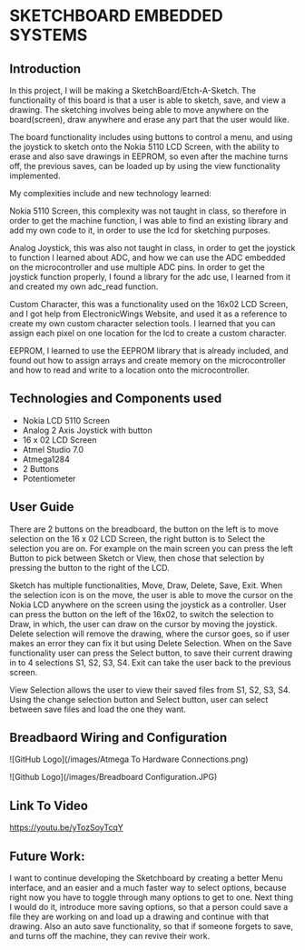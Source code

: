 # SKETCHBOARD EMBEDDED SYSTEMS

## Introduction

In this project, I will be making a SketchBoard/Etch-A-Sketch. The functionality of this board is that a user is able to sketch, save, and view a drawing. The sketching involves being able to move anywhere on the board(screen), draw anywhere and erase any part that the user would like.

The board functionality includes using buttons to control a menu, and using the joystick to sketch onto the Nokia 5110 LCD Screen, with the ability to erase and also save drawings in EEPROM, so even after the machine turns off, the previous saves, can be loaded up by using the view functionality implemented. 

My complexities include and new technology learned:

Nokia 5110 Screen, this complexity was not taught in class, so therefore in order to get the machine function, I was able to find an existing library and add my own code to it, in order to use the lcd for sketching purposes. 

Analog Joystick, this was also not taught in class, in order to get the joystick to function I learned about ADC, and how we can use the ADC embedded on the microcontroller and use multiple ADC pins. In order to get the joystick function properly, I found a library for the adc use, I learned from it and created my own adc_read function.

Custom Character, this was a functionality used on the 16x02 LCD Screen, and I got help from ElectronicWings Website, and used it as a reference to create my own custom character selection tools. I learned that you can assign each pixel on one location for the lcd to create a custom character.

EEPROM, I learned to use the EEPROM library that is already included, and found out how to assign arrays and create memory on the microcontroller and how to read and write to a location onto the microcontroller. 


## Technologies and Components used

- Nokia LCD 5110 Screen
- Analog 2 Axis Joystick with button
- 16 x 02 LCD Screen
- Atmel Studio 7.0
- Atmega1284
- 2 Buttons
- Potentiometer

## User Guide

There are 2 buttons on the breadboard, the button on the left is to move selection on the 16 x 02 LCD Screen, the right button is to Select the selection you are on. For example on the main screen you can press the left Button to pick between Sketch or View, then chose that selection by pressing the button to the right of the LCD.

Sketch has multiple functionalities, Move, Draw, Delete, Save, Exit. When the selection icon is on the move, the user is able to move the cursor on the Nokia LCD anywhere on the screen using the joystick as a controller. User can press the button on the left of the 16x02, to switch the selection to Draw, in which, the user can draw on the cursor by moving the joystick. Delete selection will remove the drawing, where the cursor goes, so if user makes an error they can fix it but using Delete Selection. When on the Save functionality user can press the Select button, to save their current drawing in to 4 selections S1, S2, S3, S4. Exit can take the user back to the previous screen. 

View Selection allows the user to view their saved files from S1, S2, S3, S4. Using the change selection button and Select button, user can select between save files and load the one they want.

## Breadbaord Wiring and Configuration  
![GitHub Logo](/images/Atmega To Hardware Connections.png)

![Github Logo](/images/Breadboard Configuration.JPG)

## Link To Video

https://youtu.be/yTozSoyTcqY

## Future Work:

I want to continue developing the Sketchboard by creating a better Menu interface, and an easier and a much faster way to select options, because right now you have to toggle through many options to get to one. Next thing I would do it, introduce more saving options, so that a person could save a file they are working on and load up a drawing and continue with that drawing. Also an auto save functionality, so that if someone forgets to save, and turns off the machine, they can revive their work. 
